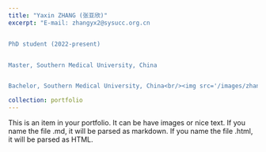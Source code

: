 ```yaml
---
title: "Yaxin ZHANG (张亚欣)"
excerpt: "E-mail: zhangyx2@sysucc.org.cn


PhD student (2022-present)


Master, Southern Medical University, China


Bachelor, Southern Medical University, China<br/><img src='/images/zhangyaxin.png'>"

collection: portfolio
---
```


This is an item in your portfolio. It can be have images or nice text. If you name the file .md, it will be parsed as markdown. If you name the file .html, it will be parsed as HTML. 
